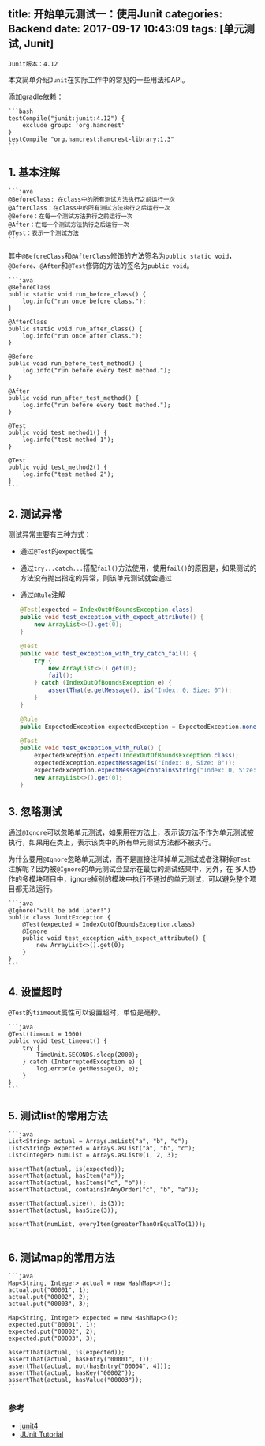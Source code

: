 title: 开始单元测试一：使用Junit
categories: Backend
date: 2017-09-17 10:43:09
tags: [单元测试, Junit]
---

    Junit版本：4.12

本文简单介绍`Junit`在实际工作中的常见的一些用法和API。

添加gradle依赖：

    ```bash
    testCompile("junit:junit:4.12") {
        exclude group: 'org.hamcrest'
    }
    testCompile "org.hamcrest:hamcrest-library:1.3"
    ```

## 1. 基本注解

    ```java
    @BeforeClass: 在class中的所有测试方法执行之前运行一次
    @AfterClass：在class中的所有测试方法执行之后运行一次
    @Before：在每一个测试方法执行之前运行一次
    @After：在每一个测试方法执行之后运行一次
    @Test：表示一个测试方法
    ```

<!--more-->

其中`@BeforeClass`和`@AfterClass`修饰的方法签名为`public static void`，`@Before`、`@After`和`@Test`修饰的方法的签名为`public void`。

    ```java
    @BeforeClass
    public static void run_before_class() {
        log.info("run once before class.");
    }

    @AfterClass
    public static void run_after_class() {
        log.info("run once after class.");
    }

    @Before
    public void run_before_test_method() {
        log.info("run before every test method.");
    }

    @After
    public void run_after_test_method() {
        log.info("run before every test method.");
    }

    @Test
    public void test_method1() {
        log.info("test method 1");
    }

    @Test
    public void test_method2() {
        log.info("test method 2");
    }
    ```

## 2. 测试异常

测试异常主要有三种方式：

- 通过`@Test`的`expect`属性
- 通过`try...catch...`搭配`fail()`方法使用，使用`fail()`的原因是，如果测试的方法没有抛出指定的异常，则该单元测试就会通过
- 通过`@Rule`注解

    ```java
    @Test(expected = IndexOutOfBoundsException.class)
    public void test_exception_with_expect_attribute() {
        new ArrayList<>().get(0);
    }

    @Test
    public void test_exception_with_try_catch_fail() {
        try {
            new ArrayList<>().get(0);
            fail();
        } catch (IndexOutOfBoundsException e) {
            assertThat(e.getMessage(), is("Index: 0, Size: 0"));
        }
    }

    @Rule
    public ExpectedException expectedException = ExpectedException.none();

    @Test
    public void test_exception_with_rule() {
        expectedException.expect(IndexOutOfBoundsException.class);
        expectedException.expectMessage(is("Index: 0, Size: 0"));
        expectedException.expectMessage(containsString("Index: 0, Size: 0"));
        new ArrayList<>().get(0);
    }
    ```

## 3. 忽略测试

通过`@Ignore`可以忽略单元测试，如果用在方法上，表示该方法不作为单元测试被执行，如果用在类上，表示该类中的所有单元测试方法都不被执行。

为什么要用`@Ignore`忽略单元测试，而不是直接注释掉单元测试或者注释掉`@Test`注解呢？因为被`@Ignore`的单元测试会显示在最后的测试结果中，另外，在
多人协作的多模块项目中，ignore掉别的模块中执行不通过的单元测试，可以避免整个项目都无法运行。

    ```java
    @Ignore("will be add later!")
    public class JunitException {
        @Test(expected = IndexOutOfBoundsException.class)
        @Ignore
        public void test_exception_with_expect_attribute() {
            new ArrayList<>().get(0);
        }
    }
    ```

## 4. 设置超时

`@Test`的`tiimeout`属性可以设置超时，单位是毫秒。

    ```java
    @Test(timeout = 1000)
    public void test_timeout() {
        try {
            TimeUnit.SECONDS.sleep(2000);
        } catch (InterruptedException e) {
            log.error(e.getMessage(), e);
        }
    }
    ```

## 5. 测试list的常用方法

    ```java
    List<String> actual = Arrays.asList("a", "b", "c");
    List<String> expected = Arrays.asList("a", "b", "c");
    List<Integer> numList = Arrays.asList®(1, 2, 3);

    assertThat(actual, is(expected));
    assertThat(actual, hasItem("a"));
    assertThat(actual, hasItems("c", "b"));
    assertThat(actual, containsInAnyOrder("c", "b", "a"));

    assertThat(actual.size(), is(3));
    assertThat(actual, hasSize(3));

    assertThat(numList, everyItem(greaterThanOrEqualTo(1)));
    ```

## 6. 测试map的常用方法

    ```java
    Map<String, Integer> actual = new HashMap<>();
    actual.put("00001", 1);
    actual.put("00002", 2);
    actual.put("00003", 3);

    Map<String, Integer> expected = new HashMap<>();
    expected.put("00001", 1);
    expected.put("00002", 2);
    expected.put("00003", 3);

    assertThat(actual, is(expected));
    assertThat(actual, hasEntry("00001", 1));
    assertThat(actual, not(hasEntry("00004", 4)));
    assertThat(actual, hasKey("00002"));
    assertThat(actual, hasValue("00003"));
    ```

### 参考

- [junit4](http://junit.org/junit4/)
- [JUnit Tutorial](http://www.mkyong.com/tutorials/junit-tutorials/)